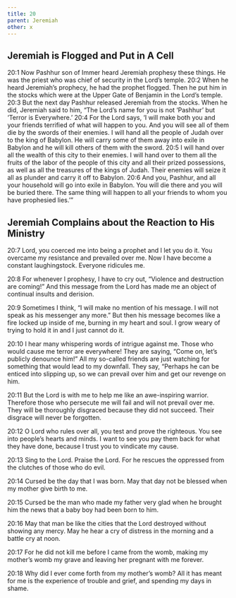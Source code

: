 ```yaml
---
title: 20
parent: Jeremiah
other: x
---
```



## Jeremiah is Flogged and Put in A Cell

<a name="20:1">20:1</a> Now Pashhur son of Immer heard Jeremiah prophesy these things. He was the priest who was chief of security in the Lord’s temple. <a name="20:2">20:2</a> When he heard Jeremiah’s prophecy, he had the prophet flogged. Then he put him in the stocks which were at the Upper Gate of Benjamin in the Lord’s temple. <a name="20:3">20:3</a> But the next day Pashhur released Jeremiah from the stocks. When he did, Jeremiah said to him, “The Lord’s name for you is not ‘Pashhur’ but ‘Terror is Everywhere.’ <a name="20:4">20:4</a> For the Lord says, ‘I will make both you and your friends terrified of what will happen to you. And you will see all of them die by the swords of their enemies. I will hand all the people of Judah over to the king of Babylon. He will carry some of them away into exile in Babylon and he will kill others of them with the sword. <a name="20:5">20:5</a> I will hand over all the wealth of this city to their enemies. I will hand over to them all the fruits of the labor of the people of this city and all their prized possessions, as well as all the treasures of the kings of Judah. Their enemies will seize it all as plunder and carry it off to Babylon. <a name="20:6">20:6</a> And you, Pashhur, and all your household will go into exile in Babylon. You will die there and you will be buried there. The same thing will happen to all your friends to whom you have prophesied lies.’”

## Jeremiah Complains about the Reaction to His Ministry

<a name="20:7">20:7</a> Lord, you coerced me into being a prophet and I let you do it.
You overcame my resistance and prevailed over me.
Now I have become a constant laughingstock.
Everyone ridicules me.

<a name="20:8">20:8</a> For whenever I prophesy, I have to cry out,
“Violence and destruction are coming!”
And this message from the Lord has made me
an object of continual insults and derision.

<a name="20:9">20:9</a> Sometimes I think, “I will make no mention of his message.
I will not speak as his messenger any more.”
But then his message becomes like a fire
locked up inside of me, burning in my heart and soul.
I grow weary of trying to hold it in
and I just cannot do it.

<a name="20:10">20:10</a> I hear many whispering words of intrigue against me.
Those who would cause me terror are everywhere!
They are saying, “Come on, let’s publicly denounce him!”
All my so-called friends are just watching for
something that would lead to my downfall.
They say, “Perhaps he can be enticed into slipping up,
so we can prevail over him and get our revenge on him.

<a name="20:11">20:11</a> But the Lord is with me to help me like an awe-inspiring warrior.
Therefore those who persecute me will fail and will not prevail over me.
They will be thoroughly disgraced because they did not succeed.
Their disgrace will never be forgotten.

<a name="20:12">20:12</a> O Lord who rules over all, you test and prove the righteous.
You see into people’s hearts and minds.
I want to see you pay them back for what they have done,
because I trust you to vindicate my cause.

<a name="20:13">20:13</a> Sing to the Lord.
Praise the Lord.
For he rescues the oppressed
from the clutches of those who do evil.

<a name="20:14">20:14</a> Cursed be the day
that I was born.
May that day not be blessed
when my mother give birth to me.

<a name="20:15">20:15</a> Cursed be the man
who made my father very glad
when he brought him the news
that a baby boy had been born to him.

<a name="20:16">20:16</a> May that man be like the cities
that the Lord destroyed without showing any mercy.
May he hear a cry of distress in the morning
and a battle cry at noon.

<a name="20:17">20:17</a> For he did not kill me before I came from the womb,
making my mother’s womb my grave
and leaving her pregnant with me forever.

<a name="20:18">20:18</a> Why did I ever come forth from my mother’s womb?
All it has meant for me is the experience of trouble and grief,
and spending my days in shame.